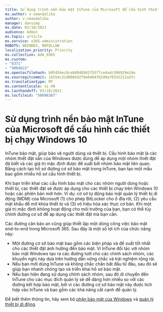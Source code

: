 ```yaml
---
title: Sử dụng trình nền bảo mật InTune của Microsoft để cấu hình thiết bị chạy Windows 10
ms.author: v-smandalika
author: v-smandalika
manager: dansimp
ms.date: 03/10/2021
audience: Admin
ms.topic: article
ms.service: o365-administration
ROBOTS: NOINDEX, NOFOLLOW
localization_priority: Priority
ms.collection: Adm_O365
ms.custom:
- "8371"
- "9004622"
ms.openlocfilehash: b95454ec8ce8d0d69d1f55f7ce4adc596929e2de
ms.sourcegitcommit: 1b554c31d008492f9e6464f0249af0332212a3fc
ms.translationtype: MT
ms.contentlocale: vi-VN
ms.lasthandoff: 03/10/2021
ms.locfileid: "50696387"
---
```

# <a name="use-the-microsoft-intune-security-baselines-for-configuring-windows-10-devices"></a>Sử dụng trình nền bảo mật InTune của Microsoft để cấu hình các thiết bị chạy Windows 10

InTune bảo mật, giúp bảo vệ người dùng và thiết bị. Cấu hình bảo mật là các nhóm thiết đặt sẵn của Windows được dùng để áp dụng một nhóm thiết đặt đã biết và các giá trị mặc định được đề xuất bởi nhóm bảo mật liên quan. Bằng cách tạo hồ sơ đường cơ sở bảo mật trong InTune, bạn tạo một mẫu bao gồm nhiều hồ sơ cấu hình thiết bị.

Khi bạn triển khai các cấu hình bảo mật cho các nhóm người dùng hoặc thiết bị, các thiết đặt sẽ được áp dụng cho các thiết bị chạy trên Windows 10 hoặc các phiên bản mới hơn. Ví dụ: cơ sở tự động bảo mật quản lý thiết bị di động (MDM) của Microsoft (1) cho phép BitLocker cho ổ đĩa rời, (2) yêu cầu mật khẩu để mở khóa thiết bị và (3) vô hiệu hóa xác thực cơ bản. Khi một giá trị mặc định không hoạt động cho môi trường của bạn, bạn có thể tùy chỉnh đường cơ sở để áp dụng các thiết đặt mà bạn cần.

Các đường căn bảo an cũng giúp thiết lập một dòng công việc bảo mật end-to-end trong Microsoft 365. Sau đây là một số lợi ích của chức năng này:
- Một đường cơ sở bảo mật bao gồm các biện pháp và đề xuất tốt nhất cho các thiết đặt ảnh hưởng đến bảo mật. Vì InTune đối tác với nhóm bảo mật Windows tạo ra các đường lưới cho các chính sách nhóm, các khuyến nghị này dựa trên hướng dẫn vững chắc và trải nghiệm rộng rãi.
- Nếu bạn mới dùng InTune và không chắc chắn bắt đầu từ đâu, sau đó sẽ giúp bạn nhanh chóng tạo và triển khai hồ sơ bảo mật.
- Nếu bạn hiện đang sử dụng chính sách nhóm, sau đó di chuyển đến InTune cho các mục đích quản lý sẽ dễ dàng hơn nhiều so với các đường kết hợp bảo mật, bởi vì các đường cơ sở bảo mật này được tích hợp vào InTune và bao gồm các khả năng cắt cạnh để quản lý.

Để biết thêm thông tin, hãy xem bộ [phận bảo mật của Windows](https://docs.microsoft.com/windows/security/threat-protection/windows-security-baselines) và [quản lý thiết bị di động](https://docs.microsoft.com/windows/client-management/mdm/).